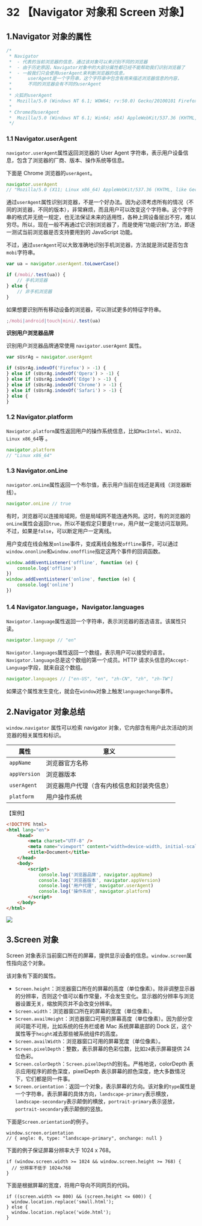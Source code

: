 # 32 【Navigator 对象和 Screen 对象】

## 1.Navigator 对象的属性

```js
/*
 * Navigator
 * 	- 代表的当前浏览器的信息，通过该对象可以来识别不同的浏览器
 * 	- 由于历史原因，Navigator对象中的大部分属性都已经不能帮助我们识别浏览器了
 * 	- 一般我们只会使用userAgent来判断浏览器的信息，
 * 		userAgent是一个字符串，这个字符串中包含有用来描述浏览器信息的内容，
 * 		不同的浏览器会有不同的userAgent
 *
 * 火狐的userAgent
 * 	Mozilla/5.0 (Windows NT 6.1; WOW64; rv:50.0) Gecko/20100101 Firefox/50.0
 *
 * Chrome的userAgent
 *  Mozilla/5.0 (Windows NT 6.1; Win64; x64) AppleWebKit/537.36 (KHTML, like Gecko) Chrome/52.0.2743.82 Safari/537.36
 */
```

### 1.1 Navigator.userAgent

`navigator.userAgent`属性返回浏览器的 User Agent 字符串，表示用户设备信息，包含了浏览器的厂商、版本、操作系统等信息。

下面是 Chrome 浏览器的`userAgent`。

```js
navigator.userAgent
// "Mozilla/5.0 (X11; Linux x86_64) AppleWebKit/537.36 (KHTML, like Gecko) Chrome/29.0.1547.57 Safari/537.36"
```

通过`userAgent`属性识别浏览器，不是一个好办法。因为必须考虑所有的情况（不同的浏览器，不同的版本），非常麻烦，而且用户可以改变这个字符串。这个字符串的格式并无统一规定，也无法保证未来的适用性，各种上网设备层出不穷，难以穷尽。所以，现在一般不再通过它识别浏览器了，而是使用“功能识别”方法，即逐一测试当前浏览器是否支持要用到的 JavaScript 功能。

不过，通过`userAgent`可以大致准确地识别手机浏览器，方法就是测试是否包含`mobi`字符串。

```js
var ua = navigator.userAgent.toLowerCase()

if (/mobi/.test(ua)) {
	// 手机浏览器
} else {
	// 非手机浏览器
}
```

如果想要识别所有移动设备的浏览器，可以测试更多的特征字符串。

```js
;/mobi|android|touch|mini/.test(ua)
```

**识别用户浏览器品牌**

识别用户浏览器品牌通常使用 `navigator.userAgent` 属性。

```javascript
var sUsrAg = navigator.userAgent

if (sUsrAg.indexOf('Firefox') > -1) {
} else if (sUsrAg.indexOf('Opera') > -1) {
} else if (sUsrAg.indexOf('Edge') > -1) {
} else if (sUsrAg.indexOf('Chrome') > -1) {
} else if (sUsrAg.indexOf('Safari') > -1) {
} else {
}
```

### 1.2 Navigator.platform

`Navigator.platform`属性返回用户的操作系统信息，比如`MacIntel`、`Win32`、`Linux x86_64`等 。

```js
navigator.platform
// "Linux x86_64"
```

### 1.3 Navigator.onLine

`navigator.onLine`属性返回一个布尔值，表示用户当前在线还是离线（浏览器断线）。

```js
navigator.onLine // true
```

有时，浏览器可以连接局域网，但是局域网不能连通外网。这时，有的浏览器的`onLine`属性会返回`true`，所以不能假定只要是`true`，用户就一定能访问互联网。不过，如果是`false`，可以断定用户一定离线。

用户变成在线会触发`online`事件，变成离线会触发`offline`事件，可以通过`window.ononline`和`window.onoffline`指定这两个事件的回调函数。

```js
window.addEventListener('offline', function (e) {
	console.log('offline')
})
window.addEventListener('online', function (e) {
	console.log('online')
})
```

### 1.4 Navigator.language，Navigator.languages

`Navigator.language`属性返回一个字符串，表示浏览器的首选语言。该属性只读。

```js
navigator.language // "en"
```

`Navigator.languages`属性返回一个数组，表示用户可以接受的语言。`Navigator.language`总是这个数组的第一个成员。HTTP 请求头信息的`Accept-Language`字段，就来自这个数组。

```js
navigator.languages // ["en-US", "en", "zh-CN", "zh", "zh-TW"]
```

如果这个属性发生变化，就会在`window`对象上触发`languagechange`事件。

## 2.Navigator 对象总结

`window.navigator` 属性可以检索 navigator 对象，它内部含有用户此次活动的浏览器的相关属性和标识。

| 属性         | 意义                                       |
| ------------ | ------------------------------------------ |
| `appName`    | 浏览器官方名称                             |
| `appVersion` | 浏览器版本                                 |
| `userAgent`  | 浏览器用户代理（含有内核信息和封装壳信息） |
| `platform`   | 用户操作系统                               |

【案例】

```html
<!DOCTYPE html>
<html lang="en">
	<head>
		<meta charset="UTF-8" />
		<meta name="viewport" content="width=device-width, initial-scale=1.0" />
		<title>Document</title>
	</head>
	<body>
		<script>
			console.log('浏览器品牌', navigator.appName)
			console.log('浏览器版本', navigator.appVersion)
			console.log('用户代理', navigator.userAgent)
			console.log('操作系统', navigator.platform)
		</script>
	</body>
</html>
```

![](https://i0.hdslb.com/bfs/album/fb71cba3594f5a097d6b7f48e64bb1d26a9f5a1a.png)

## 3.Screen 对象

Screen 对象表示当前窗口所在的屏幕，提供显示设备的信息。`window.screen`属性指向这个对象。

该对象有下面的属性。

- `Screen.height`：浏览器窗口所在的屏幕的高度（单位像素）。除非调整显示器的分辨率，否则这个值可以看作常量，不会发生变化。显示器的分辨率与浏览器设置无关，缩放网页并不会改变分辨率。
- `Screen.width`：浏览器窗口所在的屏幕的宽度（单位像素）。
- `Screen.availHeight`：浏览器窗口可用的屏幕高度（单位像素）。因为部分空间可能不可用，比如系统的任务栏或者 Mac 系统屏幕底部的 Dock 区，这个属性等于`height`减去那些被系统组件的高度。
- `Screen.availWidth`：浏览器窗口可用的屏幕宽度（单位像素）。
- `Screen.pixelDepth`：整数，表示屏幕的色彩位数，比如`24`表示屏幕提供 24 位色彩。
- `Screen.colorDepth`：`Screen.pixelDepth`的别名。严格地说，colorDepth 表示应用程序的颜色深度，pixelDepth 表示屏幕的颜色深度，绝大多数情况下，它们都是同一件事。
- `Screen.orientation`：返回一个对象，表示屏幕的方向。该对象的`type`属性是一个字符串，表示屏幕的具体方向，`landscape-primary`表示横放，`landscape-secondary`表示颠倒的横放，`portrait-primary`表示竖放，`portrait-secondary`表示颠倒的竖放。

下面是`Screen.orientation`的例子。

```
window.screen.orientation
// { angle: 0, type: "landscape-primary", onchange: null }
```

下面的例子保证屏幕分辨率大于 1024 x 768。

```
if (window.screen.width >= 1024 && window.screen.height >= 768) {
  // 分辨率不低于 1024x768
}
```

下面是根据屏幕的宽度，将用户导向不同网页的代码。

```
if ((screen.width <= 800) && (screen.height <= 600)) {
  window.location.replace('small.html');
} else {
  window.location.replace('wide.html');
}
```

